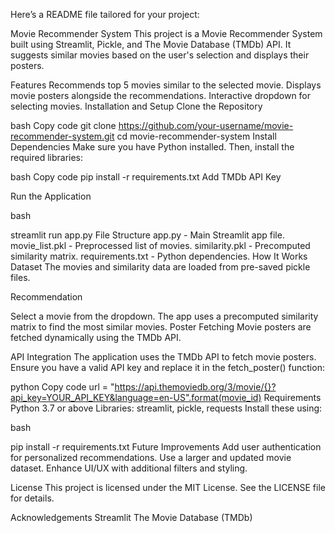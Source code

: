 
Here’s a README file tailored for your project:

Movie Recommender System
This project is a Movie Recommender System built using Streamlit, Pickle, and The Movie Database (TMDb) API. It suggests similar movies based on the user's selection and displays their posters.

Features
Recommends top 5 movies similar to the selected movie.
Displays movie posters alongside the recommendations.
Interactive dropdown for selecting movies.
Installation and Setup
Clone the Repository

bash
Copy code
git clone https://github.com/your-username/movie-recommender-system.git
cd movie-recommender-system
Install Dependencies Make sure you have Python installed. Then, install the required libraries:

bash
Copy code
pip install -r requirements.txt
Add TMDb API Key

Run the Application

bash

streamlit run app.py
File Structure
app.py - Main Streamlit app file.
movie_list.pkl - Preprocessed list of movies.
similarity.pkl - Precomputed similarity matrix.
requirements.txt - Python dependencies.
How It Works
Dataset
The movies and similarity data are loaded from pre-saved pickle files.

Recommendation

Select a movie from the dropdown.
The app uses a precomputed similarity matrix to find the most similar movies.
Poster Fetching
Movie posters are fetched dynamically using the TMDb API.

API Integration
The application uses the TMDb API to fetch movie posters. Ensure you have a valid API key and replace it in the fetch_poster() function:

python
Copy code
url = "https://api.themoviedb.org/3/movie/{}?api_key=YOUR_API_KEY&language=en-US".format(movie_id)
Requirements
Python 3.7 or above
Libraries: streamlit, pickle, requests
Install these using:

bash

pip install -r requirements.txt
Future Improvements
Add user authentication for personalized recommendations.
Use a larger and updated movie dataset.
Enhance UI/UX with additional filters and styling.


License
This project is licensed under the MIT License. See the LICENSE file for details.

Acknowledgements
Streamlit
The Movie Database (TMDb)
